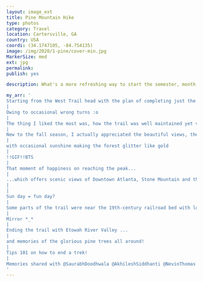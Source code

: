 ```yaml
---
layout: image_ext
title: Pine Mountain Hike
type: photos
category: Travel
location: Cartersville, GA
country: USA
coordi: (34.1747105, -84.754135)
image: /img/2020/1-pine/cover-min.jpg
MarkerSize: med
ext: jpg
permalink: 
publish: yes

description: What's a more refreshing way to start the semester, month, year and decade with a hike! Located not too far from the GT campus and nestled amongst the mountains in Northern Georgia is the scenic hike of Pine Mountain.

my_arr: '
Starting from the West Trail head with the plan of completing just the West Loop (about 5 miles) - we ended up completing the east loop as well with total hike distance well over 10 miles.
|
Owing to occasional wrong turns :o
|
The thing I liked the most was, how the trail was well maintained yet very very raw and natural!
|
New to the fall season, I actually appreciated the beautiful views, the foliage all across the mountain floor created.
|
with occasional sunshine making the forest glitter like gold
|
!!GIF!!BTS
|
That moment of happiness on reaching the peak...
|
...which offers scenic views of Downtown Atlanta, Stone Mountain and the Kennesaw Mountain.
|
|
Sun day = fun day?
|
Some parts of the trail were near the 19th-century railroad bed with lot of remains still present, likely destroyed during Civil War?
|
Mirror *_*
|
Ending the trail with Etowah River Valley ...
|
and memories of the glorious pine trees all around!
|
Tips 101 on how to end a trek!
|
Memories shared with @SaurabhDoodhwala @AkhileshSiddhanti @NevinThomas @VidyutRao @AshwinPothen @PraveenMuthukrishnan @BhavyaBahl @KathanKashiparekh
'
---
```

<!-- http://compressjpeg.com -->
<!-- http://compressimage.toolur.com/ 1024, 400-->
<!-- https://ezgif.com/optimize/ remove second and then lossy 50 -->

